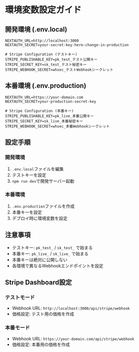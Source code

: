 # 環境変数設定ガイド

## 開発環境 (.env.local)

```env
NEXTAUTH_URL=http://localhost:3000
NEXTAUTH_SECRET=your-secret-key-here-change-in-production

# Stripe Configuration (テストキー)
STRIPE_PUBLISHABLE_KEY=pk_test_テスト公開キー
STRIPE_SECRET_KEY=sk_test_テスト秘密キー
STRIPE_WEBHOOK_SECRET=whsec_テストWebhookシークレット
```

## 本番環境 (.env.production)

```env
NEXTAUTH_URL=https://your-domain.com
NEXTAUTH_SECRET=your-production-secret-key

# Stripe Configuration (本番キー)
STRIPE_PUBLISHABLE_KEY=pk_live_本番公開キー
STRIPE_SECRET_KEY=sk_live_本番秘密キー
STRIPE_WEBHOOK_SECRET=whsec_本番Webhookシークレット
```

## 設定手順

### 開発環境
1. `.env.local`ファイルを編集
2. テストキーを設定
3. `npm run dev`で開発サーバー起動

### 本番環境
1. `.env.production`ファイルを作成
2. 本番キーを設定
3. デプロイ時に環境変数を設定

## 注意事項

- テストキー: `pk_test_` / `sk_test_` で始まる
- 本番キー: `pk_live_` / `sk_live_` で始まる
- 本番キーは絶対に公開しない
- 各環境で異なるWebhookエンドポイントを設定

## Stripe Dashboard設定

### テストモード
- Webhook URL: `http://localhost:3000/api/stripe/webhook`
- 価格設定: テスト用の価格を作成

### 本番モード
- Webhook URL: `https://your-domain.com/api/stripe/webhook`
- 価格設定: 本番用の価格を作成






















